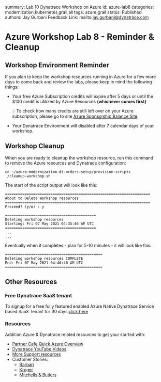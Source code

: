 summary: Lab 10 Dynatrace Workshop on Azure
id: azure-lab8
categories: modernization,kubernetes,grail,all
tags: azure,grail
status: Published
authors: Jay Gurbani
Feedback Link: mailto:jay.gurbani@dynatrace.com

# Azure Workshop Lab 8 - Reminder & Cleanup

## Workshop Environment Reminder

If you plan to keep the workshop resources running in Azure for a few more days to come back and review the labs, please keep in mind the following things:

* Your free Azure Subscription credits will expire after 5 days or until the $100 credit is utilized by Azure Resources **(whichever comes first)**

    <aside class="positive"> 

     💡 To check how many credits are still left over on your Azure subscription, please go to site [Azure Sponsorship Balance Site](https://www.microsoftazuresponsorships.com/Balance).
     
    </aside>

* Your Dynatrace Environment will disabled after 7 calendar days of your workshop.

## Workshop Cleanup

When you are ready to cleanup the workshop resource, run this command to remove the Azure resources and Dynatrace configuration:

```
cd ~/azure-modernization-dt-orders-setup/provision-scripts
./cleanup-workshop.sh
```

The start of the script output will look like this:

```
===================================================================
About to Delete Workshop resources
===================================================================
Proceed? (y/n) : y

==========================================
Deleting workshop resources
Starting: Fri 07 May 2021 04:35:46 AM UTC
==========================================
...
...
```

Eventually when it completes - plan for 5-10 minutes - it will look like this:

```
=============================================
Deleting workshop resources COMPLETE
End: Fri 07 May 2021 04:40:40 AM UTC
=============================================
```

## Other Resources

### Free Dynatrace SaaS tenant 
To signup for a free fully featured enabled Azure Native Dynatrace Service based SaaS Tenant for 30 days [click here](https://azuremarketplace.microsoft.com/en-us/marketplace/apps/dynatrace.dynatrace_portal_integration?tab=Overview) 

### Resources
Addition Azure & Dynatrace related resources to get your started with:

* [Partner Cafe Quick Azure Overview](https://www.youtube.com/watch?v=VCdEHAoEePw)
* [Dynatrace YouTube Videos](https://www.youtube.com/channel/UCcYJ-5q_AfmjQ4XTjTS0o3g)
* [More Support resources](https://www.dynatrace.com/services-support/#support-resources-section)
* Customer Stories:​
    - [Barbari](https://www.dynatrace.com/news/customer-stories/barbri/)
    - [Kroger](https://www.dynatrace.com/news/customer-stories/kroger/)
    - [Mitchells & Butlers](https://www.dynatrace.com/news/customer-stories/mitchells-and-butlers/)
